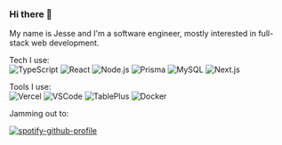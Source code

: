 ### Hi there 👋

My name is Jesse and I'm a software engineer, mostly interested in full-stack web development.

Tech I use: <br>
![TypeScript](https://img.shields.io/badge/-TypeScript-000?&logo=TypeScript)
![React](https://img.shields.io/badge/-React-000?&logo=React)
![Node.js](https://img.shields.io/badge/-Node.js-000?&logo=node.js)
![Prisma](https://img.shields.io/badge/-Prisma-000?&logo=Prisma)
![MySQL](https://img.shields.io/badge/-MySQL-000?&logo=MySQL)
![Next.js](https://img.shields.io/badge/-Next.js-000?&logo=Next.js)

Tools I use: <br>
![Vercel](https://img.shields.io/badge/-Vercel-000?&logo=Vercel)
![VSCode](https://img.shields.io/badge/-VSCode-000?&logo=Visual-Studio-Code&logoColor=007ACC)
![TablePlus](https://img.shields.io/badge/-TablePlus-000?&logo=TablePlus)
![Docker](https://img.shields.io/badge/-Docker-000?&logo=Docker)






<div>

<p>Jamming out to:</p>

[![spotify-github-profile](https://spotify-github-profile.vercel.app/api/view?uid=jessedelira2000&cover_image=true&theme=novatorem&show_offline=false&background_color=cd1818&interchange=false&bar_color=286571&bar_color_cover=true)](https://spotify-github-profile.vercel.app/api/view?uid=jessedelira2000&redirect=true)

</div>

